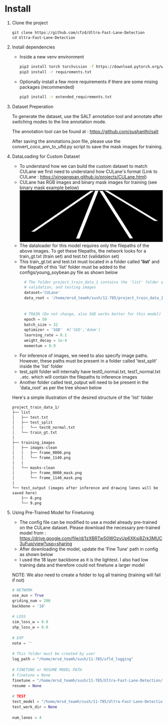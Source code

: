 
# Install
1. Clone the project

    ```Shell
    git clone https://github.com/cfzd/Ultra-Fast-Lane-Detection
    cd Ultra-Fast-Lane-Detection
    ```

2. Install dependencies

    - Inside a new venv environment
      ```bash
      pip3 install torch torchvision -f https://download.pytorch.org/whl/cu101/torch_stable.html
      pip3 install -r requirements.txt
      ```
    - Optionally install a few more requirements if there are some mising packages (recommended)
      ```bash
      pip3 install -r extended_requirements.txt
      ```

3. Dataset Preperation

    To generate the dataset, use the SALT annotation tool and annotate after switching modes
    to the line annotation mode.

    The annotation tool can be found at : https://github.com/sushanthj/salt

    After saving the annotations.json file, please use the convert_coco_ann_to_ufld.py script
    to save the mask images for training.

4. DataLoading for Custom Dataset

    - To understand how we can build the custom dataset to match CULane we first need to
    understand how CULane's format (Link to CULane : https://xingangpan.github.io/projects/CULane.html)
    - CULane has RGB images and binary mask images for training (see binary mask example below)
      ![](mask.png)
    - The dataloader for this model requires only the filepaths of the above images. To get
      these filepaths, the network looks for a train_gt.txt (train set) and test.txt (validation set)
    - This train_gt.txt and test.txt must located in a folder called **'list'** and the filepath
      of this 'list' folder must be added to the configs/young_soybean.py file as shown below
      ```python
        # The folder project_train_data_1 contains the 'list' folder as well as the training
        # validation, and testing images
        dataset='CULane'
        data_root = '/home/mrsd_teamh/sush/11-785/project_train_data_1'


        # TRAIN (Do not change, also SGD works better for this model)
        epoch = 50
        batch_size = 32
        optimizer = 'SGD'  #['SGD','Adam']
        learning_rate = 0.1
        weight_decay = 1e-4
        momentum = 0.9
      ```
    - For inference of images, we need to also specify image paths. However, these paths
      must be present in a folder called 'test_split' inside the 'list' folder
    - test_split folder will internally have test0_normal.txt, test1_normal.txt ..etc. which
      will contain the filepaths to inference images
    - Another folder called test_output will need to be present in the 'data_root' as per the tree shown below

    Here's a simple illustration of the desired structure of the 'list' folder

    ```
    project_train_data_1/
    ├── list
    │   ├── test.txt
    │   ├── test_split
    │   │   └── test0_normal.txt
    │   └── train_gt.txt
    |
    ├── training_images
    │   ├── images-clean
    │   │   ├── frame_0000.png
    │   │   └── frame_1140.png
    |   |
    │   └── masks-clean
    │       ├── frame_0000_mask.png
    │       └── frame_1140_mask.png
    |
    └── test_output (images after inference and drawing lanes will be saved here)
        ├── 0.png
        └── 9.png
    ```

4. Using Pre-Trained Model for Finetuning

    - The config file can be modified to use a model already pre-trained on the CULane
      dataset. Please download the necessary pre-trained model from : https://drive.google.com/file/d/1zXBRTw50WOzvUp6XKsi8Zrk3MUC3uFuq/view?usp=sharing
    - After downloading the model, update the 'Fine Tune' path in config as shown below
    - I used the 18 layer backbone as it is the lightest. I also had low training data
      and therefore could not finetune a larger model

    NOTE: We also need to create a folder to log all training (training will fail if not)

    ```python
    # NETWORK
    use_aux = True
    griding_num = 200
    backbone = '18'

    # LOSS
    sim_loss_w = 0.0
    shp_loss_w = 0.0

    # EXP
    note = ''

    # This folder must be created by user
    log_path = "/home/mrsd_teamh/sush/11-785/ufld_logging"

    # FINETUNE or RESUME MODEL PATH
    # finetune = None
    finetune = "/home/mrsd_teamh/sush/11-785/Ultra-Fast-Lane-Detection/checkpoints/culane_18.pth"
    resume = None

    # TEST
    test_model = "/home/mrsd_teamh/sush/11-785/Ultra-Fast-Lane-Detection/checkpoints/checkpoint.pth"
    test_work_dir = None

    num_lanes = 4
    ```